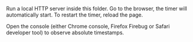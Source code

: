 Run a local HTTP server inside this folder. Go to the browser, the timer will automatically start. To restart the timer, reload the page.

Open the console (either Chrome console, Firefox Firebug or Safari developer tool) to observe absolute timestamps.

